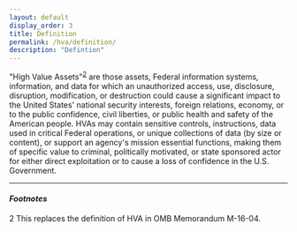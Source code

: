 ```yaml
---
layout: default
display_order: 3
title: Definition
permalink: /hva/definition/
description: "Defintion"
---
```


"High Value Assets"<sup>[2](#2)</sup> are those assets, Federal information systems, information, and data for
which an unauthorized access, use, disclosure, disruption, modification, or destruction could
cause a significant impact to the United States' national security interests, foreign relations,
economy, or to the public confidence, civil liberties, or public health and safety of the American
people. HVAs may contain sensitive controls, instructions, data used in critical Federal
operations, or unique collections of data (by size or content), or support an agency's mission
essential functions, making them of specific value to criminal, politically motivated, or state sponsored
actor for either direct exploitation or to cause a loss of confidence in the U.S.
Government. 

***

#### *Footnotes*

<a name="2">2</a> This replaces the definition of HVA in OMB Memorandum M-16-04.